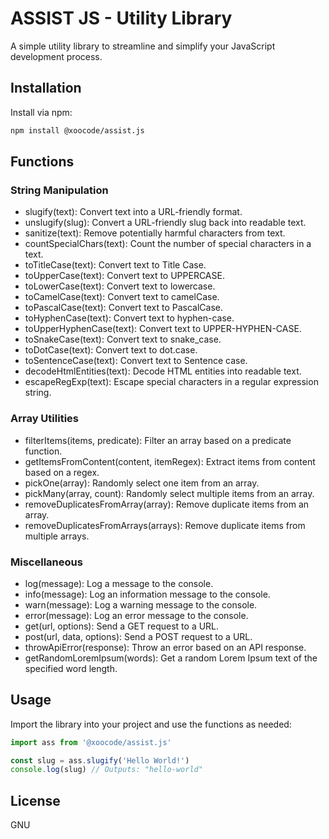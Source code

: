 # ASSIST JS - Utility Library
A simple utility library to streamline and simplify your JavaScript development process.

## Installation

Install via npm:

```bash
npm install @xoocode/assist.js
```

## Functions

### String Manipulation

- slugify(text): Convert text into a URL-friendly format.
- unslugify(slug): Convert a URL-friendly slug back into readable text.
- sanitize(text): Remove potentially harmful characters from text.
- countSpecialChars(text): Count the number of special characters in a text.
- toTitleCase(text): Convert text to Title Case.
- toUpperCase(text): Convert text to UPPERCASE.
- toLowerCase(text): Convert text to lowercase.
- toCamelCase(text): Convert text to camelCase.
- toPascalCase(text): Convert text to PascalCase.
- toHyphenCase(text): Convert text to hyphen-case.
- toUpperHyphenCase(text): Convert text to UPPER-HYPHEN-CASE.
- toSnakeCase(text): Convert text to snake_case.
- toDotCase(text): Convert text to dot.case.
- toSentenceCase(text): Convert text to Sentence case.
- decodeHtmlEntities(text): Decode HTML entities into readable text.
- escapeRegExp(text): Escape special characters in a regular expression string.

### Array Utilities

- filterItems(items, predicate): Filter an array based on a predicate function.
- getItemsFromContent(content, itemRegex): Extract items from content based on a regex.
- pickOne(array): Randomly select one item from an array.
- pickMany(array, count): Randomly select multiple items from an array.
- removeDuplicatesFromArray(array): Remove duplicate items from an array.
- removeDuplicatesFromArrays(arrays): Remove duplicate items from multiple arrays.

### Miscellaneous

- log(message): Log a message to the console.
- info(message): Log an information message to the console.
- warn(message): Log a warning message to the console.
- error(message): Log an error message to the console.
- get(url, options): Send a GET request to a URL.
- post(url, data, options): Send a POST request to a URL.
- throwApiError(response): Throw an error based on an API response.
- getRandomLoremIpsum(words): Get a random Lorem Ipsum text of the specified word length.

## Usage

Import the library into your project and use the functions as needed:

```javascript
import ass from '@xoocode/assist.js'

const slug = ass.slugify('Hello World!')
console.log(slug) // Outputs: "hello-world"
```

## License

GNU
